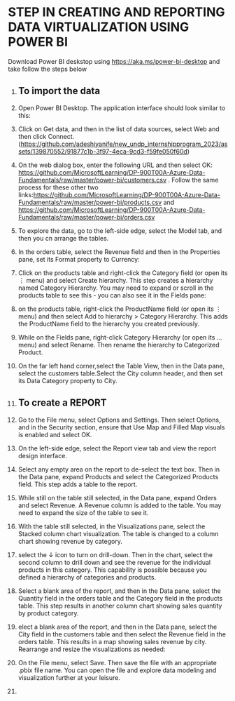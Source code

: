 # STEP IN CREATING AND REPORTING DATA VIRTUALIZATION USING POWER BI

Download Power BI deskstop using https://aka.ms/power-bi-desktop and take follow the steps below
1. ## To import the data
2.  Open Power BI Desktop. The application interface should look similar to this:
3. Click on Get data, and then in the list of data sources, select Web and then click Connect.(https://github.com/adeshiyanife/new_undp_internshipprogram_2023/assets/139870552/91877c1b-3f97-4eca-9cd3-f59fe050f60d)

4. On the web dialog box, enter the following URL and then select OK: https://github.com/MicrosoftLearning/DP-900T00A-Azure-Data-Fundamentals/raw/master/power-bi/customers.csv .  Follow the same process for these other two links:https://github.com/MicrosoftLearning/DP-900T00A-Azure-Data-Fundamentals/raw/master/power-bi/products.csv and  https://github.com/MicrosoftLearning/DP-900T00A-Azure-Data-Fundamentals/raw/master/power-bi/orders.csv
5. To explore the data, go to the left-side edge, select the Model tab, and then you cn arrange the tables.
6. In the orders table, select the Revenue field and then in the Properties pane, set its Format property to Currency:
7. Click on the products table and right-click the Category field (or open its ⋮ menu) and select Create hierarchy. This step creates a hierarchy named Category Hierarchy. You may need to expand or scroll in the products table to see this - you can also see it in the Fields pane:
8. on the products table, right-click the ProductName field (or open its ⋮ menu) and  then select Add to hierarchy > Category Hierarchy. This adds the ProductName field to the hierarchy you created previously.
9. While on the Fields pane, right-click Category Hierarchy (or open its … menu) and select Rename. Then rename the hierarchy to Categorized Product.
10. On the far left hand corner,select the Table View, then in the Data pane, select the customers table.Select the City column header, and then set its Data Category property to City.
11. ## To create a REPORT
12.  Go to the File menu, select Options and Settings. Then select Options, and in the Security section, ensure that Use Map and Filled Map visuals is enabled and select OK.
13. On the left-side edge, select the Report view tab and view the report design interface.
14. Select any empty area on the report to de-select the text box. Then in the Data pane, expand Products and select the Categorized Products field. This step adds a table to the report.
15. While still on the table still selected, in the Data pane, expand Orders and select Revenue. A Revenue column is added to the table. You may need to expand the size of the table to see it.
16. With the table still selected, in the Visualizations pane, select the Stacked column chart visualization. The table is changed to a column chart showing revenue by category.
17. select the ↓ icon to turn on drill-down. Then in the chart, select the second column to drill down and see the revenue for the individual products in this category. This capability is possible because you defined a hierarchy of categories and products.
18. Select a blank area of the report, and then in the Data pane, select the Quantity field in the orders table and the Category field in the products table. This step results in another column chart showing sales quantity by product category.
19. elect a blank area of the report, and then in the Data pane, select the City field in the customers table and then select the Revenue field in the orders table. This results in a map showing sales revenue by city. Rearrange and resize the visualizations as needed:
20. On the File menu, select Save. Then save the file with an appropriate .pbix file name. You can open the file and explore data modeling and visualization further at your leisure.
18. 
    









 
